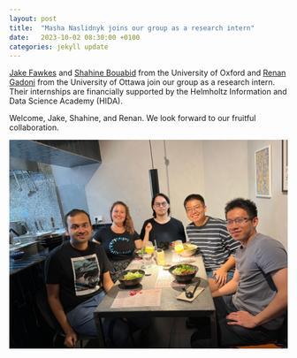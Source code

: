 ```yaml
---
layout: post
title:  "Masha Naslidnyk joins our group as a research intern"
date:   2023-10-02 08:30:00 +0100
categories: jekyll update
---
```

[Jake Fawkes](https://csml.stats.ox.ac.uk/people/fawkes/) and [Shahine Bouabid](https://shahineb.github.io/) from the University of Oxford and [Renan Gadoni](https://techlaw.uottawa.ca/people/gadoni-renan) from the University of Ottawa join our group as a research intern. 
Their internships are financially supported by the Helmholtz Information and Data Science Academy (HIDA). 

Welcome, Jake, Shahine, and Renan. We look forward to our fruitful collaboration.

![RI group meeting](/assets/img/posts/masha-naslidnyk-hida-welcome-dinner.jpg)

